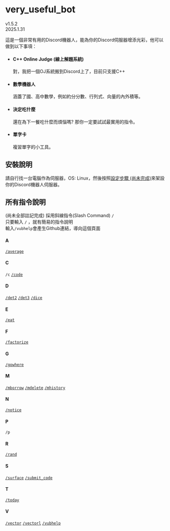 # very_useful_bot
v1.5.2  
2025.1.31  

這是一個非常有用的Discord機器人，能為你的Discord伺服器增添光彩，他可以做到以下事項：

- #### C++ Online Judge (線上解題系統)
    對，我把一個OJ系統搬到Discord上了，目前只支援C++

- #### 數學機器人
    涵蓋了國、高中數學，例如約分分數、行列式、向量的內外積等。

- #### 決定吃什麼
    還在為下一餐吃什麼而煩惱嗎? 那你一定要試試最實用的指令。

- #### 單字卡
    複習單字的小工具。



## 安裝說明
請自行找一台電腦作為伺服器，OS: Linux，然後按照[設定步驟 (尚未完成)]()來架設你的Discord機器人伺服器。

## 所有指令說明
(尚未全部註記完成)
採用斜線指令(Slash Command) `/`  
只要輸入 `/` ，就有簡易的指令說明  
輸入`/vubhelp`會產生Github連結，導向這個頁面

#### A
[`/average`](manual/math.md#average-items)
#### C
`/c`
[`/code`]()
#### D
[`/det2`](manual/math.md#det2-a1-a2-b1-b2)
[`/det3`](manual/math.md#det3-a1-a2-a3-b1-b2-b3-c1-c2-c3)
[`/dice`](manual/math.md#dice-faces)
#### E
[`/eat`](manual/eat.md#eat)
#### F
[`/factorize`]()
#### G
[`/gowhere`](manual/eat.md#gowhere)
#### M
[`/mborrow`](manual/money.md#mborrow-user-amount)
[`/mdelete`](manual/money.md#mdelete-option)
[`/mhistory`](manual/money.md#mhistory)
#### N
[`/notice`](manual/notice.md#notice)
#### P
`/p`
#### R
[`/rand`](manual/math.md#rand-items)
#### S
[`/surface`](manual/math.md#surface-nx-ny-nz-x-y-z)
[`/submit_code`]()
#### T
[`/today`](manual/others.md#today)
#### V
[`/vector`](manual/math.md#vector-x0-y0-z0-action-x1-y1-z1)
[`/vectorl`](manual/math.md#vectorl-x-y-z)
[`/vubhelp`](#所有指令說明)

